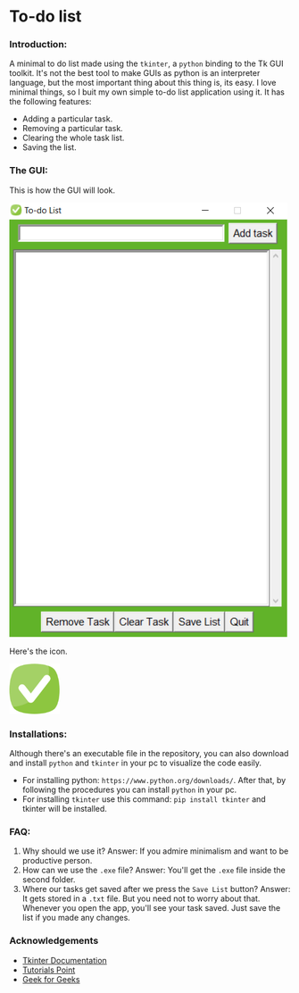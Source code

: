 # To-do list

### Introduction:
A minimal to do list made using the `tkinter`, a `python` binding to the Tk GUI toolkit. It's not the best tool to make GUIs as python is an interpreter language, but the most important
thing about this thing is, its easy. I love minimal things, so I buit my own simple to-do list application using it. It has the following features:
- Adding a particular task.
- Removing a particular task.
- Clearing the whole task list.
- Saving the list.

### The GUI:
This is how the GUI will look.

<img src="https://github.com/nabq5272B/Minimal-Todo-List-Application/blob/main/gui.PNG">

Here's the icon.

<img src="https://github.com/nabq5272B/Minimal-Todo-List-Application/blob/main/giticon.png" width="90" height="90">

### Installations:
Although there's an executable file in the repository, you can also download and install `python` and `tkinter` in your pc to visualize the code easily.
- For installing python: `https://www.python.org/downloads/`. After that, by following the procedures you can install `python` in your pc.
- For installing `tkinter` use this command: ```pip install tkinter``` and tkinter will be installed.

### FAQ:
1. Why should we use it?
Answer: If you admire minimalism and want to be productive person.
2. How can we use the `.exe` file?
Answer: You'll get the `.exe` file inside the second folder.
3. Where our tasks get saved after we press the `Save List` button?
Answer: It gets stored in a `.txt` file. But you need not to worry about that. Whenever you open the app, you'll see your task saved. Just save the list if you made any changes.

### Acknowledgements

 - [Tkinter Documentation](https://docs.python.org/3/library/tk.html)
 - [Tutorials Point](https://www.tutorialspoint.com/python/python_gui_programming.htm)
 - [Geek for Geeks](https://www.geeksforgeeks.org/python-tkinter-tutorial/)

